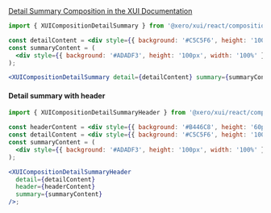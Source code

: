 <!-- Detail summary -->
<div class="xui-margin-vertical">
	<a href="../section-compositions-detailsummary.html" isDocLink>Detail Summary Composition in the XUI Documentation</a>
</div>

```jsx harmony
import { XUICompositionDetailSummary } from '@xero/xui/react/compositions';

const detailContent = <div style={{ background: '#C5C5F6', height: '100px' }}></div>;
const summaryContent = (
  <div style={{ background: '#ADADF3', height: '100px', width: '100%' }}></div>
);

<XUICompositionDetailSummary detail={detailContent} summary={summaryContent} />;
```

#### Detail summary with header

```jsx harmony
import { XUICompositionDetailSummaryHeader } from '@xero/xui/react/compositions';

const headerContent = <div style={{ background: '#B446C8', height: '60px' }}></div>;
const detailContent = <div style={{ background: '#C5C5F6', height: '100px' }}></div>;
const summaryContent = (
  <div style={{ background: '#ADADF3', height: '100px', width: '100%' }}></div>
);

<XUICompositionDetailSummaryHeader
  detail={detailContent}
  header={headerContent}
  summary={summaryContent}
/>;
```

